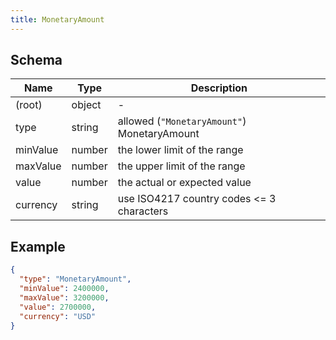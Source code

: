 ```yaml
---
title: MonetaryAmount
---
```

## Schema

| Name | Type | Description |
|---|---|---|
| (root) | object | - |
| type | string | allowed (`"MonetaryAmount"`) MonetaryAmount |
| minValue | number | the lower limit of the range |
| maxValue | number | the upper limit of the range |
| value | number | the actual or expected value |
| currency | string | use ISO4217 country codes <= 3 characters |

## Example



```json
{
  "type": "MonetaryAmount",
  "minValue": 2400000,
  "maxValue": 3200000,
  "value": 2700000,
  "currency": "USD"
}
```
